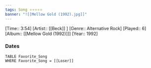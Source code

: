 ```yaml
---
tags: Song ⭐⭐⭐⭐⭐ 
banner: "![[Mellow Gold (1992).jpg]]"
---
```

[Time:: 3:54]
[Artist:: [[Beck]] ]
[Genre:: Alternative Rock]
[Played:: 6]
[Album:: [[Mellow Gold (1992)]]]
[Year:: 1992]
### Dates
````dataview
TABLE Favorite_Song
WHERE Favorite_Song = [[Loser]]
````